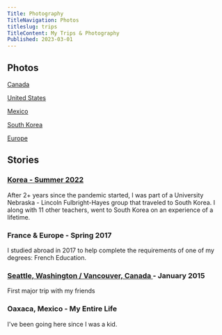 ```yaml
---
Title: Photography
TitleNavigation: Photos
titleslug: trips
TitleContent: My Trips & Photography
Published: 2023-03-01
---
```

## Photos

[Canada](canada)

[United States](united-states)

[Mexico](mexico)

[South Korea](https://korea.lifeofpablo.com/interactives/photos)

[Europe](europe)


## Stories
### [Korea - Summer 2022](/korea)
After 2+ years since the pandemic started, I was part of a University Nebraska - Lincoln Fulbright-Hayes group that traveled to South Korea. I along with 11 other teachers, went to South Korea on an experience of a lifetime.

### France & Europe - Spring 2017
I studied abroad in 2017 to help complete the requirements of one of my degrees: French Education.

### [Seattle, Washington / Vancouver, Canada ](united-states/seattle) - January 2015
First major trip with my friends

### Oaxaca, Mexico - My Entire Life
I've been going here since I was a kid. 





